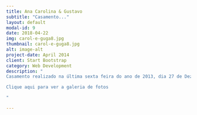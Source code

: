 ```yaml
---
title: Ana Carolina & Gustavo
subtitle: "Casamento..."
layout: default
modal-id: 9
date: 2018-04-22
img: carol-e-guga8.jpg
thumbnail: carol-e-guga8.jpg
alt: image-alt
project-date: April 2014
client: Start Bootstrap
category: Web Development
description: "
Casamento realizado na última sexta feira do ano de 2013, dia 27 de Dezembro, na Igreja Bom Jesus na Ribeira e Olimpo Recepções. Amizade antiga, desde criança, veraneávamos juntas, brincávamos juntas, era tudo maravilhoso, e quando ela chegou pra mim e disse que queria a Ativa Cerimonial a frente do casamento dela, fiquei lisonjeada e bastante feliz, pois, acompanhei de perto tudo pra esse maravilhoso dia!!! A noiva se arrumou no salão de Sinval de Souza por Thiago Alves , decor de Luciano Almeida. Músicos da Cerimonia por Harmonium Natal e da Recepção ficou ao som de Banda Perfume de Gardênia e Balanço do Morro. Motorista da noiva foi contratado por JF Vallet juntamente com o serviço de manobrista e segurança no Olimpo Recepções. Iluminação de Rossi Som Luz que deu um verdadeiro show mais uma vez! Nos clicks estava Junior Barreto e sua belíssima esposa Yanne Barreto e na filmagem estava ele, Paulo Henrique Luz com sua belíssima esposa. Nas guloseimas tivemos os maravilhosos doces de Kyara Doces E Chocolates e o bolo foi de Fátima Benfica, prima da noiva. Bem casados tbm de Kyara. No meio do salão, teve um bar montado, e leve estava o choop da Brahma. Gerador da Igreja e Recepção da AR Gerador. Noivos animados, festa tranquila e tradicional!!! Adoramos ter compartilhado com vocês esse maravilhoso momento!!!<br><br>

Clique aqui para ver a galeria de fotos

"

---
```

